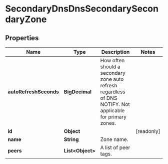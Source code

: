 

# SecondaryDnsDnsSecondarySecondaryZone


## Properties

| Name | Type | Description | Notes |
|------------ | ------------- | ------------- | -------------|
|**autoRefreshSeconds** | **BigDecimal** | How often should a secondary zone auto refresh regardless of DNS NOTIFY. Not applicable for primary zones. |  |
|**id** | **Object** |  |  [readonly] |
|**name** | **String** | Zone name. |  |
|**peers** | **List&lt;Object&gt;** | A list of peer tags. |  |



